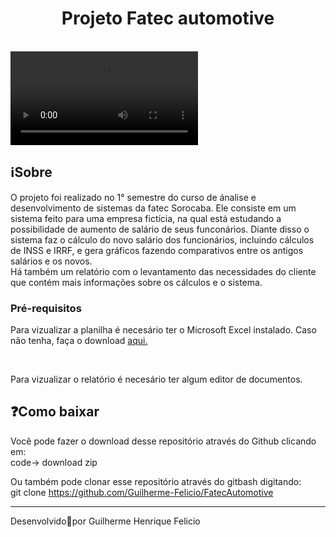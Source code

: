 <h1 align="center">
    Projeto Fatec automotive</h1>
    <br>
    <video src="./github/videos/apresentacao.mp4"></video>
<h2>
   ℹ️Sobre
</h2>
    O projeto foi realizado no 1° semestre do curso de ánalise e desenvolvimento de sistemas da fatec Sorocaba. Ele consiste em um sistema feito para uma empresa fictícia, na qual está estudando a possibilidade de aumento de salário de seus funconários. Diante disso o sistema faz o cálculo do novo salário dos funcionários, incluindo cálculos de INSS e IRRF, e gera gráficos fazendo comparativos entre os antigos salários e os novos. <br>
    Há também um relatório com o levantamento das necessidades do cliente que contém mais informações sobre os cálculos e o sistema.

<h3>Pré-requisitos</h3>

<p>Para vizualizar a planilha é necesário ter o Microsoft Excel instalado. Caso não tenha, faça o download <a href="https://www.microsoft.com/pt-br/microsoft-365/excel">aqui.</a></p><br>
<p>Para vizualizar o relatório é necesário ter algum editor de documentos.</p>



<h2>❓Como baixar</h2>
Você pode fazer o download desse repositório através do Github clicando em:<br>
code-> download zip

Ou também pode clonar esse repositório através do gitbash digitando:<br>
git clone https://github.com/Guilherme-Felicio/FatecAutomotive
<hr height="4px">
Desenvolvido🖤por Guilherme Henrique Felicio

